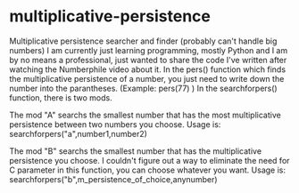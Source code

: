 # multiplicative-persistence
Multiplicative persistence searcher and finder (probably can't handle big numbers)
I am currently just learning programming, mostly Python and I am by no means a professional, just wanted to share the code I've written after watching the Numberphile video about it. 
In the pers() function which finds the multiplicative persistence of a number, you just need to write down the number into the parantheses. (Example: pers(77) )
In the searchforpers() function, there is two mods.

The mod "A" searchs the smallest number that has the most multiplicative persistence between two numbers you choose.
Usage is: searchforpers("a",number1,number2)

The mod "B" searchs the smallest number that has the multiplicative persistence you choose. I couldn't figure out a way to eliminate the need for C parameter in this function, you can choose whatever you want.
Usage is: searchforpers("b",m_persistence_of_choice,anynumber)
